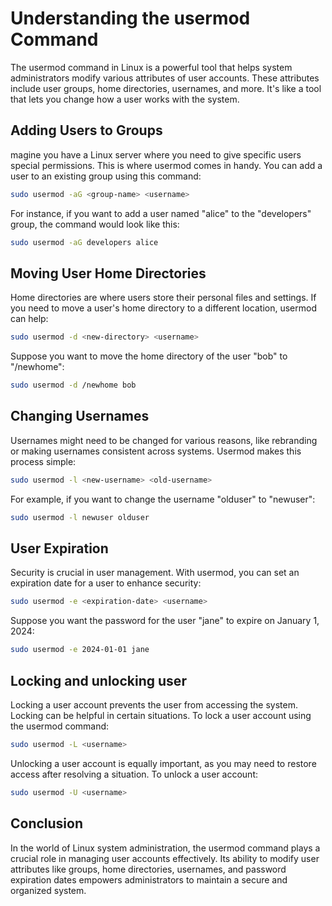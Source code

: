 # Understanding the usermod Command

The usermod command in Linux is a powerful tool that helps system administrators modify various attributes of user accounts. These attributes include user groups, home directories, usernames, and more. It's like a tool that lets you change how a user works with the system.


## Adding Users to Groups
magine you have a Linux server where you need to give specific users special permissions. This is where usermod comes in handy. You can add a user to an existing group using this command:

```bash
sudo usermod -aG <group-name> <username>
```
For instance, if you want to add a user named "alice" to the "developers" group, the command would look like this:

```bash
sudo usermod -aG developers alice
```
##  Moving User Home Directories

Home directories are where users store their personal files and settings. If you need to move a user's home directory to a different location, usermod can help:

```bash
sudo usermod -d <new-directory> <username>
```
Suppose you want to move the home directory of the user "bob" to "/newhome":

```bash
sudo usermod -d /newhome bob
```
## Changing Usernames

Usernames might need to be changed for various reasons, like rebranding or making usernames consistent across systems. Usermod makes this process simple:

```bash
sudo usermod -l <new-username> <old-username>
```
For example, if you want to change the username "olduser" to "newuser":

```bash
sudo usermod -l newuser olduser
```

## User Expiration
Security is crucial in user management. With usermod, you can set an expiration date for a user to enhance security:

```bash 
sudo usermod -e <expiration-date> <username>
```
Suppose you want the password for the user "jane" to expire on January 1, 2024:

```bash
sudo usermod -e 2024-01-01 jane
```

## Locking and unlocking user 
Locking a user account prevents the user from accessing the system. Locking can be helpful in certain situations. To lock a user account using the usermod command:

```bash
sudo usermod -L <username>
```
Unlocking a user account is equally important, as you may need to restore access after resolving a situation. To unlock a user account:

```bash
sudo usermod -U <username>
```

## Conclusion

In the world of Linux system administration, the usermod command plays a crucial role in managing user accounts effectively. Its ability to modify user attributes like groups, home directories, usernames, and password expiration dates empowers administrators to maintain a secure and organized system.
